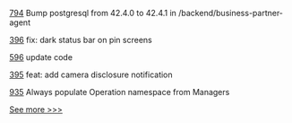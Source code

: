 
[794](https://github.com/hyperledger-labs/business-partner-agent/pull/794) Bump postgresql from 42.4.0 to 42.4.1 in /backend/business-partner-agent

[396](https://github.com/hyperledger/aries-mobile-agent-react-native/pull/396) fix: dark status bar on pin screens

[596](https://github.com/hyperledger-labs/blockchain-carbon-accounting/pull/596) update code

[395](https://github.com/hyperledger/aries-mobile-agent-react-native/pull/395) feat: add camera disclosure notification

[935](https://github.com/hyperledger/firefly/pull/935) Always populate Operation namespace from Managers


[See more >>>](https://start-here.hyperledger.org/pull-requests)
